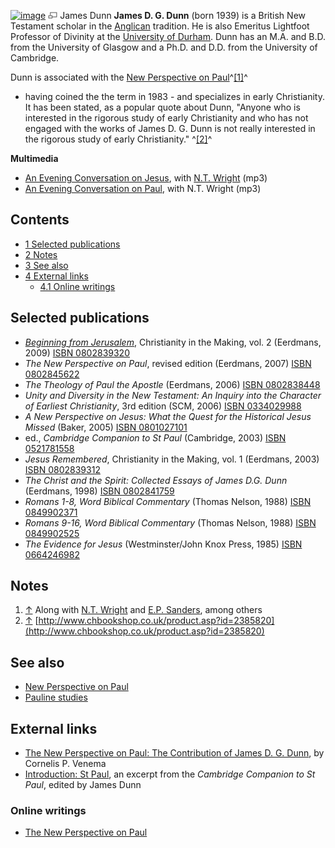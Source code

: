 [![image](images/thumb/0/08/Dunn.jpg/175px-Dunn.jpg)](http://www.theopedia.com/File:Dunn.jpg)
[![image](data:image/png;base64,iVBORw0KGgoAAAANSUhEUgAAAA8AAAALCAAAAACFLIiAAAAAAnRSTlMA/1uRIrUAAABPSURBVAjXY/j///+5vXDwjAHIr26ZAgXZe8H8a/+hoIcw/9nevdVL9+79DuPvzQYZFPUezu8BMZLXgkExnD8HAu6hqv//n+HZVjD4DuUDAKlChD3fj6aPAAAAAElFTkSuQmCC)](http://www.theopedia.com/File:Dunn.jpg "Enlarge")
James Dunn
**James D. G. Dunn** (born 1939) is a British New Testament scholar
in the [Anglican](Anglican "Anglican") tradition. He is also
Emeritus Lightfoot Professor of Divinity at the
[University of Durham](University_of_Durham "University of Durham").
Dunn has an M.A. and B.D. from the University of Glasgow and a
Ph.D. and D.D. from the University of Cambridge.

Dunn is associated with the
[New Perspective on Paul](New_Perspective_on_Paul "New Perspective on Paul")^[[1]](#note-0)^
- having coined the the term in 1983 - and specializes in early
Christianity. It has been stated, as a popular quote about Dunn,
"Anyone who is interested in the rigorous study of early
Christianity and who has not engaged with the works of James D. G.
Dunn is not really interested in the rigorous study of early
Christianity." ^[[2]](#note-1)^

**Multimedia**

-   [An Evening Conversation on Jesus](http://www.dur.ac.uk/kevin.bywater/DunnWrightA.mp3),
    with [N.T. Wright](N.T._Wright "N.T. Wright") (mp3)
-   [An Evening Conversation on Paul](http://www.dur.ac.uk/kevin.bywater/DunnWrightB.mp3),
    with N.T. Wright (mp3)

## Contents

-   [1 Selected publications](#Selected_publications)
-   [2 Notes](#Notes)
-   [3 See also](#See_also)
-   [4 External links](#External_links)
    -   [4.1 Online writings](#Online_writings)


## Selected publications

-   *[Beginning from Jerusalem](http://books.google.com/books?id=A_NgbeCRrIwC&printsec=frontcover&client)*,
    Christianity in the Making, vol. 2 (Eerdmans, 2009)
    [ISBN 0802839320](http://www.theopedia.com/Special:BookSources/0802839320)
-   *The New Perspective on Paul*, revised edition (Eerdmans, 2007)
    [ISBN 0802845622](http://www.theopedia.com/Special:BookSources/0802845622)
-   *The Theology of Paul the Apostle* (Eerdmans, 2006)
    [ISBN 0802838448](http://www.theopedia.com/Special:BookSources/0802838448)
-   *Unity and Diversity in the New Testament: An Inquiry into the Character of Earliest Christianity*,
    3rd edition (SCM, 2006)
    [ISBN 0334029988](http://www.theopedia.com/Special:BookSources/0334029988)
-   *A New Perspective on Jesus: What the Quest for the Historical Jesus Missed*
    (Baker, 2005)
    [ISBN 0801027101](http://www.theopedia.com/Special:BookSources/0801027101)
-   ed., *Cambridge Companion to St Paul* (Cambridge, 2003)
    [ISBN 0521781558](http://www.theopedia.com/Special:BookSources/0521781558)
-   *Jesus Remembered*, Christianity in the Making, vol. 1
    (Eerdmans, 2003)
    [ISBN 0802839312](http://www.theopedia.com/Special:BookSources/0802839312)
-   *The Christ and the Spirit: Collected Essays of James D.G. Dunn*
    (Eerdmans, 1998)
    [ISBN 0802841759](http://www.theopedia.com/Special:BookSources/0802841759)
-   *Romans 1-8, Word Biblical Commentary* (Thomas Nelson, 1988)
    [ISBN 0849902371](http://www.theopedia.com/Special:BookSources/0849902371)
-   *Romans 9-16, Word Biblical Commentary* (Thomas Nelson, 1988)
    [ISBN 0849902525](http://www.theopedia.com/Special:BookSources/0849902525)
-   *The Evidence for Jesus* (Westminster/John Knox Press, 1985)
    [ISBN 0664246982](http://www.theopedia.com/Special:BookSources/0664246982)

## Notes

1.  [↑](#ref-0) Along with [N.T. Wright](N.T._Wright "N.T. Wright")
    and [E.P. Sanders](E.P._Sanders "E.P. Sanders"), among others
2.  [↑](#ref-1)
    [http://www.chbookshop.co.uk/product.asp?id=2385820](http://www.chbookshop.co.uk/product.asp?id=2385820)

## See also

-   [New Perspective on Paul](New_Perspective_on_Paul "New Perspective on Paul")
-   [Pauline studies](Pauline_studies "Pauline studies")

## External links

-   [The New Perspective on Paul: The Contribution of James D. G. Dunn](http://www.wrfnet.org/articles/printarticle.asp?ID=652),
    by Cornelis P. Venema
-   [Introduction: St Paul](http://assets.cambridge.org/052178/1558/excerpt/0521781558_excerpt.pdf),
    an excerpt from the *Cambridge Companion to St Paul*, edited by
    James Dunn

### Online writings

-   [The New Perspective on Paul](http://www.thepaulpage.com/New.html)



